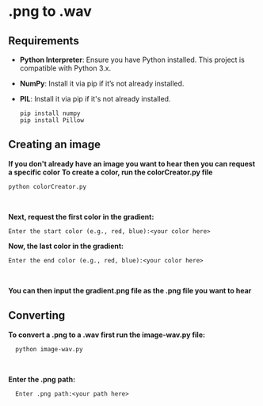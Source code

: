 # .png to .wav

## Requirements

- **Python Interpreter**: Ensure you have Python installed. This project is compatible with Python 3.x.
- **NumPy**: Install it via pip if it’s not already installed.
- **PIL**: Install it via pip if it's not already installed.
  
  ```console
  pip install numpy
  pip install Pillow
  ```

## Creating an image
**If you don't already have an image you want to hear then you can request a specific color**
**To create a color, run the colorCreator.py file**

```console
python colorCreator.py
```

<br>

**Next, request the first color in the gradient:**
```console
Enter the start color (e.g., red, blue):<your color here>
```

**Now, the last color in the gradient:**
```console
Enter the end color (e.g., red, blue):<your color here>
```

<br>

**You can then input the gradient.png file as the .png file you want to hear**

## Converting

**To convert a .png to a .wav first run the image-wav.py file:**

```console
  python image-wav.py
```

<br>

**Enter the .png path:**

```console
  Enter .png path:<your path here>
```
